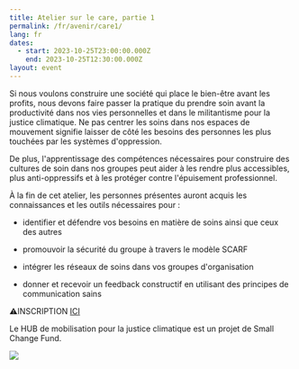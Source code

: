 ```yaml
---
title: Atelier sur le care, partie 1
permalink: /fr/avenir/care1/
lang: fr
dates:
  - start: 2023-10-25T23:00:00.000Z
    end: 2023-10-25T12:30:00.000Z
layout: event
---
```

Si nous voulons construire une société qui place le bien-être avant les profits, nous devons faire passer la pratique du prendre soin avant la productivité dans nos vies personnelles et dans le militantisme pour la justice climatique. Ne pas centrer les soins dans nos espaces de mouvement signifie laisser de côté les besoins des personnes les plus touchées par les systèmes d'oppression.

De plus, l'apprentissage des compétences nécessaires pour construire des cultures de soin dans nos groupes peut aider à les rendre plus accessibles, plus anti-oppressifs et à les protéger contre l'épuisement professionnel.

À la fin de cet atelier, les personnes présentes auront acquis les connaissances et les outils nécessaires pour :


* identifier et défendre vos besoins en matière de soins ainsi que ceux des autres

* promouvoir la sécurité du groupe à travers le modèle SCARF

* intégrer les réseaux de soins dans vos groupes d'organisation

* donner et recevoir un feedback constructif en utilisant des principes de communication sains

⚠️I﻿NSCRIPTION [ICI](https://us02web.zoom.us/meeting/register/tZIvdeiorTwoEtIoLn8TFG3auxZ0QMGNBOpE)

L﻿e HUB de mobilisation pour la justice climatique est un projet de Small Change Fund.

![](/media/hub_scf.png)